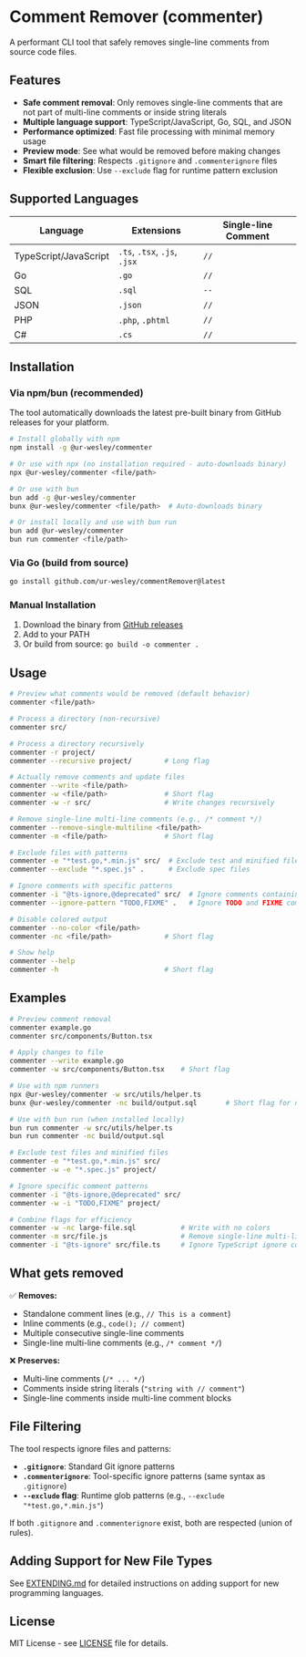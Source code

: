 # Comment Remover (commenter)

A performant CLI tool that safely removes single-line comments from source code files.

## Features

- **Safe comment removal**: Only removes single-line comments that are not part of multi-line comments or inside string literals
- **Multiple language support**: TypeScript/JavaScript, Go, SQL, and JSON
- **Performance optimized**: Fast file processing with minimal memory usage
- **Preview mode**: See what would be removed before making changes
- **Smart file filtering**: Respects `.gitignore` and `.commenterignore` files
- **Flexible exclusion**: Use `--exclude` flag for runtime pattern exclusion

## Supported Languages

| Language              | Extensions                   | Single-line Comment |
| --------------------- | ---------------------------- | ------------------- |
| TypeScript/JavaScript | `.ts`, `.tsx`, `.js`, `.jsx` | `//`                |
| Go                    | `.go`                        | `//`                |
| SQL                   | `.sql`                       | `--`                |
| JSON                  | `.json`                      | `//`                |
| PHP                   | `.php`, `.phtml`             | `//`                |
| C#                    | `.cs`                        | `//`                |

## Installation

### Via npm/bun (recommended)

The tool automatically downloads the latest pre-built binary from GitHub releases for your platform.

```bash
# Install globally with npm
npm install -g @ur-wesley/commenter

# Or use with npx (no installation required - auto-downloads binary)
npx @ur-wesley/commenter <file/path>

# Or use with bun
bun add -g @ur-wesley/commenter
bunx @ur-wesley/commenter <file/path>  # Auto-downloads binary

# Or install locally and use with bun run
bun add @ur-wesley/commenter
bun run commenter <file/path>
```

### Via Go (build from source)

```bash
go install github.com/ur-wesley/commentRemover@latest
```

### Manual Installation

1. Download the binary from [GitHub releases](https://github.com/ur-wesley/commentRemover/releases)
2. Add to your PATH
3. Or build from source: `go build -o commenter .`

## Usage

```bash
# Preview what comments would be removed (default behavior)
commenter <file/path>

# Process a directory (non-recursive)
commenter src/

# Process a directory recursively
commenter -r project/
commenter --recursive project/        # Long flag

# Actually remove comments and update files
commenter --write <file/path>
commenter -w <file/path>              # Short flag
commenter -w -r src/                  # Write changes recursively

# Remove single-line multi-line comments (e.g., /* comment */)
commenter --remove-single-multiline <file/path>
commenter -m <file/path>              # Short flag

# Exclude files with patterns
commenter -e "*test.go,*.min.js" src/  # Exclude test and minified files
commenter --exclude "*.spec.js" .      # Exclude spec files

# Ignore comments with specific patterns
commenter -i "@ts-ignore,@deprecated" src/  # Ignore comments containing these patterns
commenter --ignore-pattern "TODO,FIXME" .   # Ignore TODO and FIXME comments

# Disable colored output
commenter --no-color <file/path>
commenter -nc <file/path>             # Short flag

# Show help
commenter --help
commenter -h                          # Short flag
```

## Examples

```bash
# Preview comment removal
commenter example.go
commenter src/components/Button.tsx

# Apply changes to file
commenter --write example.go
commenter -w src/components/Button.tsx    # Short flag

# Use with npm runners
npx @ur-wesley/commenter -w src/utils/helper.ts
bunx @ur-wesley/commenter -nc build/output.sql       # Short flag for no-color

# Use with bun run (when installed locally)
bun run commenter -w src/utils/helper.ts
bun run commenter -nc build/output.sql

# Exclude test files and minified files
commenter -e "*test.go,*.min.js" src/
commenter -w -e "*.spec.js" project/

# Ignore specific comment patterns
commenter -i "@ts-ignore,@deprecated" src/
commenter -w -i "TODO,FIXME" project/

# Combine flags for efficiency
commenter -w -nc large-file.sql           # Write with no colors
commenter -m src/file.js                  # Remove single-line multi-line comments
commenter -i "@ts-ignore" src/file.ts     # Ignore TypeScript ignore comments
```

## What gets removed

✅ **Removes:**

- Standalone comment lines (e.g., `// This is a comment`)
- Inline comments (e.g., `code(); // comment`)
- Multiple consecutive single-line comments
- Single-line multi-line comments (e.g., `/* comment */`)

❌ **Preserves:**

- Multi-line comments (`/* ... */`)
- Comments inside string literals (`"string with // comment"`)
- Single-line comments inside multi-line comment blocks

## File Filtering

The tool respects ignore files and patterns:

- **`.gitignore`**: Standard Git ignore patterns
- **`.commenterignore`**: Tool-specific ignore patterns (same syntax as `.gitignore`)
- **`--exclude` flag**: Runtime glob patterns (e.g., `--exclude "*test.go,*.min.js"`)

If both `.gitignore` and `.commenterignore` exist, both are respected (union of rules).

## Adding Support for New File Types

See [EXTENDING.md](EXTENDING.md) for detailed instructions on adding support for new programming languages.

## License

MIT License - see [LICENSE](LICENSE) file for details.

